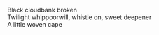 Black cloudbank broken    
Twilight whippoorwill, whistle on, sweet deepener    
A little woven cape    

